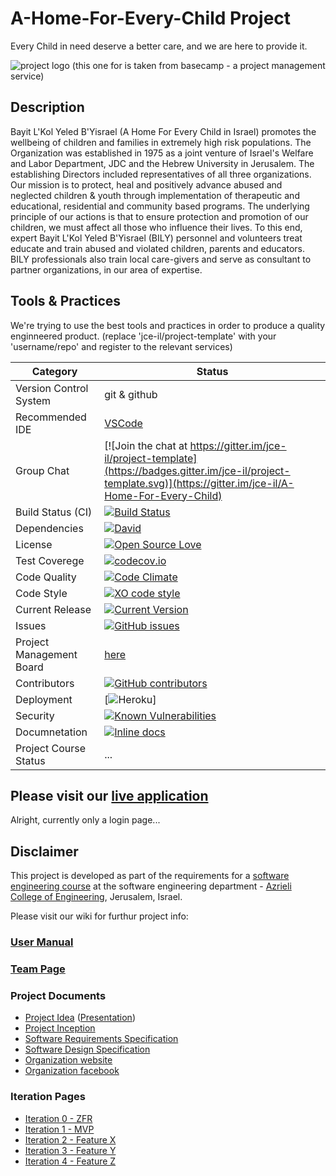 # A-Home-For-Every-Child Project

Every Child in need deserve a better care, and we are here to provide it.



![project logo (this one for is taken from basecamp - a project management service)](http://www.israeltoremet.org/Pictures/AmutaPictures/46394_Large_logo.jpg)


## Description

Bayit L'Kol Yeled B'Yisrael (A Home For Every Child in Israel) promotes the wellbeing of children and families in extremely high risk populations.
The Organization was established in 1975 as a joint venture of Israel's Welfare and Labor Department, JDC and the Hebrew University in Jerusalem. The establishing Directors included representatives of all three organizations. 
Our mission is to protect, heal and positively advance abused and neglected children & youth through implementation of therapeutic and educational, residential and community based programs. 
The underlying principle of our actions is that to ensure protection and promotion of our children, we must affect all those who influence their lives.  To this end, expert Bayit L'Kol Yeled B'Yisrael (BILY) personnel and volunteers treat educate and train abused and violated children, parents and educators. BILY professionals also train local care-givers and serve as consultant to partner organizations, in our area of expertise.

## Tools & Practices
We're trying to use the best tools and practices in order to produce a quality enginneered product.
(replace 'jce-il/project-template' with your 'username/repo' and register to the relevant services)

|Category|Status|
|---|---|
| Version Control System| git & github |
| Recommended IDE | [VSCode](https://code.visualstudio.com) |
| Group Chat | [![Join the chat at https://gitter.im/jce-il/project-template](https://badges.gitter.im/jce-il/project-template.svg)](https://gitter.im/jce-il/A-Home-For-Every-Child) |
| Build Status (CI) |  [![Build Status](https://travis-ci.org/jce-il/project-template.svg?branch=master)](https://travis-ci.org/jce-il/project-template) |
| Dependencies | [![David](https://img.shields.io/david/dev/idleberg/vscode-badges.svg?style=flat-square)](https://david-dm.org/jce-il/project-template?type=dev) |
| License | [![Open Source Love](https://badges.frapsoft.com/os/mit/mit.svg?v=102)](https://github.com/ellerbrock/open-source-badge/) |
| Test Coverege | [![codecov.io](https://codecov.io/github/jce-il/project-template/coverage.svg?branch=master)](https://codecov.io/github/jce-il/project-template?branch=master) |
| Code Quality | [![Code Climate](https://codeclimate.com/github/jce-il/project-template.svg)](https://codeclimate.com/github/jce-il/project-template) |
| Code Style | [![XO code style](https://img.shields.io/badge/code_style-XO-5ed9c7.svg)](https://github.com/jce-il/project-template) |
| Current Release | [![Current Version](https://img.shields.io/github/release/jce-il/project-template.svg?style=flat)](https://github.com/jce-il/project-template/releases) |
| Issues | [![GitHub issues](https://img.shields.io/github/issues/arik-le/A-Home-For-Every-Child.svg?style=flat)](https://github.com/arik-le/A-Home-For-Every-Child/issues) |
| Project Management Board| [here](https://github.com/arik-le/A-Home-For-Every-Child/projects/1) |
| Contributors | [![GitHub contributors](https://img.shields.io/github/contributors/jce-il/project-template.svg)](https://github.com/jce-il/project-template/graphs/contributors)|
| Deployment | [![Heroku](http://heroku-badge.herokuapp.com/?app=my-app&style=flat&svg=1&root=index.html)] |
| Security | [![Known Vulnerabilities](https://snyk.io/test/github/jce-il/project-template/badge.svg)](https://snyk.io/test/github/jce-il/project-template) |
| Documnetation | [![Inline docs](http://inch-ci.org/github/jce-il/project-template.svg?branch=master)](http://inch-ci.org/github/jce-il/project-template) |
| Project Course Status | ... |

## Please visit our [live application](https://bilyisr-242e7.firebaseapp.com/)
Alright, currently only a login page...


## Disclaimer
This project is developed as part of the requirements for a [software engineering course](https://github.com/jce-il/se-class/wiki) at the software engineering department - [Azrieli College of Engineering](http://www.jce.ac.il/), Jerusalem, Israel.

Please visit our wiki for furthur project info: 

### [User Manual](https://github.com/arik-le/A-Home-For-Every-Child/wiki/User-Manual) 


### [Team Page](https://github.com/arik-le/A-Home-For-Every-Child/wiki/Team-Page)

### Project Documents
- [Project Idea](docs/idea.pdf) ([Presentation](docs/idea-slides.pdf))
- [Project Inception](../../wiki/inception)
- [Software Requirements Specification](https://github.com/arik-le/A-Home-For-Every-Child/wiki/Software-Requirement-Specification)
- [Software Design Specification](../../wiki/sds)
- [Organization website](http://www.bily.org.il)
- [Organization facebook](https://www.facebook.com/BilyIsrael)

### Iteration Pages
- [Iteration 0 - ZFR](../../wiki/iter0-zfr)
- [Iteration 1 - MVP](https://github.com/arik-le/A-Home-For-Every-Child/wiki/Iter1-MVP)
- [Iteration 2 - Feature X](https://github.com/arik-le/A-Home-For-Every-Child/wiki/Iter2---Future-X)
- [Iteration 3 - Feature Y]()
- [Iteration 4 - Feature Z]()



